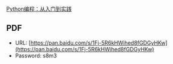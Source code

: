 [Python编程：从入门到实践](https://book.douban.com/subject/26829016/)

## PDF

- URL: [https://pan.baidu.com/s/1Fj-5R6kHWihed8fGDGyHKw](https://pan.baidu.com/s/1Fj-5R6kHWihed8fGDGyHKw)
- Password: s8m3
